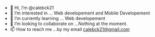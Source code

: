 - 👋 Hi, I’m @calebck21
- 👀 I’m interested in ... Web developement and Mobile Developement
- 🌱 I’m currently learning ... Web developement
- 💞️ I’m looking to collaborate on ...Nothing at the moment.
- 📫 How to reach me ...by my email calebck21@gmail.com

<!---
calebck21/calebck21 is a ✨ special ✨ repository because its `README.md` (this file) appears on your GitHub profile.
You can click the Preview link to take a look at your changes.
--->
